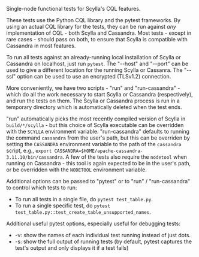 Single-node functional tests for Scylla's CQL features.

These tests use the Python CQL library and the pytest frameworks.
By using an actual CQL library for the tests, they can be run against *any*
implementation of CQL - both Scylla and Cassandra. Most tests - except in
rare cases - should pass on both, to ensure that Scylla is compatible with
Cassandra in most features.

To run all tests against an already-running local installation of Scylla
or Cassandra on localhost, just run `pytest`. The "--host" and "--port"
can be used to give a different location for the running Scylla or Cassanra.
The "--ssl" option can be used to use an encrypted (TLSv1.2) connection.

More conveniently, we have two scripts - "run" and "run-cassandra" - which
do all the work necessary to start Scylla or Cassandra (respectively),
and run the tests on them. The Scylla or Cassandra process is run in a
temporary directory which is automatically deleted when the test ends.

"run" automatically picks the most recently compiled version of Scylla in
`build/*/scylla` - but this choice of Scylla executable can be overridden with
the `SCYLLA` environment variable. "run-cassandra" defaults to running the
command `cassandra` from the user's path, but this can be overriden by setting
the `CASSANDRA` environment variable to the path of the `cassandra` script,
e.g., `export CASSANDRA=$HOME/apache-cassandra-3.11.10/bin/cassandra`.
A few of the tests also require the `nodetool` when running on Cassandra -
this tool is again expected to be in the user's path, or be overridden with
the `NODETOOL` environment variable.

Additional options can be passed to "pytest" or to "run" / "run-cassandra"
to control which tests to run:

* To run all tests in a single file, do `pytest test_table.py`.
* To run a single specific test, do `pytest test_table.py::test_create_table_unsupported_names`.

Additional useful pytest options, especially useful for debugging tests:

* -v: show the names of each individual test running instead of just dots.
* -s: show the full output of running tests (by default, pytest captures the test's output and only displays it if a test fails)
